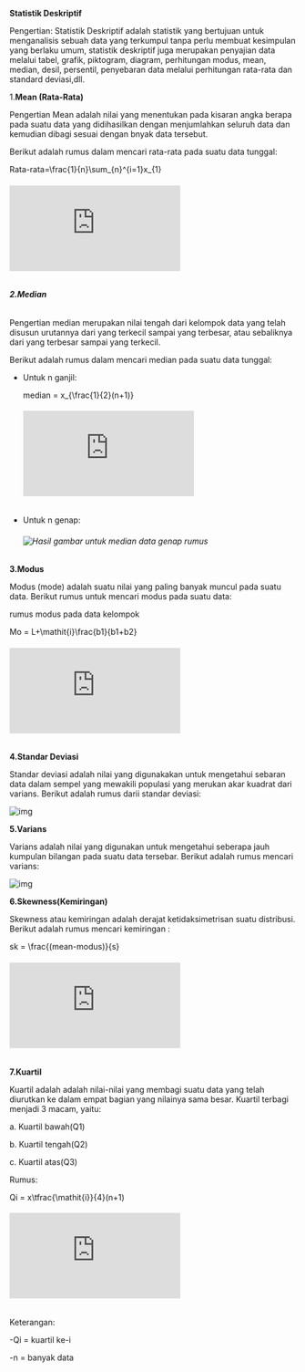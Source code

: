 **Statistik Deskriptif**

Pengertian: Statistik Deskriptif adalah statistik yang bertujuan untuk menganalisis sebuah data yang terkumpul tanpa perlu membuat kesimpulan yang berlaku umum, statistik deskriptif juga merupakan penyajian data melalui tabel, grafik, piktogram, diagram, perhitungan modus, mean, median, desil, persentil, penyebaran data melalui perhitungan rata-rata dan standard deviasi,dll.

1.**Mean (Rata-Rata)** 

Pengertian Mean adalah nilai yang menentukan pada kisaran angka berapa pada suatu data yang didihasilkan dengan menjumlahkan seluruh data dan kemudian dibagi sesuai dengan bnyak data tersebut.

Berikut adalah rumus dalam mencari rata-rata pada suatu data tunggal:

Rata-rata=\frac{1}{n}\sum_{n}^{i=1}x_{1}

###### ![img](https://latex.codecogs.com/gif.latex?rata-rata%20%3D%5Cfrac%7B1%7D%7Bn%7D%20%5Csum_%7Bn%7D%5E%7Bi%3D1%7D%20x_%7B1%7D)

###### **2.Median**

Pengertian median merupakan nilai tengah dari kelompok data  yang telah disusun urutannya dari yang terkecil sampai yang terbesar, atau sebaliknya dari yang terbesar sampai yang terkecil.

Berikut adalah rumus dalam mencari median pada suatu data tunggal:

- Untuk n ganjil:

  median = x_{\frac{1}{2}(n+1)}

  ###### ![img](https://latex.codecogs.com/gif.latex?median%20%3D%20x_%7B%5Cfrac%7B1%7D%7B2%7D%28n&plus;1%29%7D)

- Untuk n genap:

  ###### ![Hasil gambar untuk median data genap rumus](https://www.pelajaran.co.id/wp-content/uploads/2016/05/7.jpg)

**3.Modus**

Modus (mode) adalah suatu nilai yang paling banyak muncul pada suatu data. Berikut rumus untuk mencari modus pada  suatu data:

rumus modus pada data kelompok

Mo = L+\mathit{i}\frac{b1}{b1+b2}

###### ![](https://latex.codecogs.com/gif.latex?Mo%20%3D%20L&plus;%5Cmathit%7Bi%7D%5Cfrac%7Bb1%7D%7Bb1&plus;b2%7D)



**4.Standar Deviasi**

Standar deviasi adalah nilai yang digunakakan untuk mengetahui sebaran data dalam sempel yang mewakili populasi yang merukan akar kuadrat dari varians. Berikut adalah rumus darii standar deviasi:

![img](https://rumusrumus.com/wp-content/uploads/2018/12/cc2.jpg)

**5.Varians**

Varians adalah nilai yang digunakan untuk mengetahui seberapa jauh kumpulan bilangan pada suatu  data tersebar. Berikut adalah rumus mencari varians:

![img](https://rumusrumus.com/wp-content/uploads/2018/12/cc1.jpg)

**6.Skewness(Kemiringan)**

Skewness atau kemiringan adalah derajat ketidaksimetrisan suatu distribusi. Berikut adalah rumus mencari kemiringan :

sk = \frac{(mean-modus)}{s}

###### ![](https://latex.codecogs.com/gif.latex?sk%20%3D%20%5Cfrac%7B%28mean-modus%29%7D%7Bs%7D)



**7.Kuartil**

Kuartil adalah adalah nilai-nilai yang membagi suatu data yang telah diurutkan ke dalam empat bagian yang nilainya sama besar. Kuartil terbagi menjadi 3 macam, yaitu:

a. Kuartil bawah(Q1)

b. Kuartil tengah(Q2)

c. Kuartil atas(Q3)

Rumus:

Qi = x\tfrac{\mathit{i}}{4}(n+1)

###### ![](https://latex.codecogs.com/gif.latex?Q%5Cmathit%7Bi%7D%20%3D%20x%5Ctfrac%7B%5Cmathit%7Bi%7D%7D%7B4%7D%28n&plus;1%29)

Keterangan:

-Qi = kuartil ke-i

-n  = banyak data





